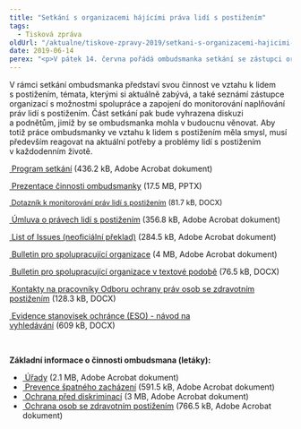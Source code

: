 ```yaml
---
title: "Setkání s organizacemi hájícími práva lidí s postižením"
tags:
  - Tisková zpráva
oldUrl: "/aktualne/tiskove-zpravy-2019/setkani-s-organizacemi-hajicimi-prava-lidi-s-postizenim"
date: 2019-06-14
perex: "<p>V pátek 14. června pořádá ombudsmanka setkání se zástupci organizací, které hájí práva lidí s postižením. Pro svoji činnost v oblasti monitorování naplňování práv lidí s postižením totiž potřebuje co nejvíce informací, podnětů a zkušeností z praxe.</p>"
---
```


<!-- imported from the old website -->

<p>V rámci setkání ombudsmanka představí svou činnost ve vztahu k lidem s postižením, témata, kterými si aktuálně zabývá, a také seznámí zástupce organizací s možnostmi spolupráce a zapojení do monitorování naplňování práv lidí s postižením. Část setkání pak bude vyhrazena diskuzi a podnětům, jimiž by se ombudsmanka mohla v budoucnu věnovat. Aby totiž práce ombudsmanky ve vztahu k lidem s postižením měla smysl, musí především reagovat na aktuální potřeby a problémy lidí s postižením v každodenním životě.</p><p><a title="Otevření do nového okna" href="/uploads-import/CRPD/DPO_14.6.2019/Program.pdf" target="_blank"> Program setkání</a> (436.2 kB, Adobe Acrobat dokument)</p><p><a title="Otevření do nového okna" href="/uploads-import/CRPD/DPO_14.6.2019/Setkani-prezentace_VOP.pptx" target="_blank"> Prezentace činnosti ombudsmanky</a> (17.5 MB, PPTX)</p><p><span style="font-size: 12.8px;"><a title="Otevření do nového okna" href="/uploads-import/CRPD/DPO_14.6.2019/DOTAZNIK_DPOS.docx" target="_blank"> Dotazník k monitorování práv lidí s postižením</a> (81.7 kB, DOCX)</span></p><p><a title="Otevření do nového okna" href="/uploads-import/CRPD/DPO_14.6.2019/Umluva-CJ-CRPD.pdf" target="_blank"> Úmluva o právech lidí s postižením</a> (356.8 kB, Adobe Acrobat dokument)</p><p><a title="Otevření do nového okna" href="/uploads-import/CRPD/DPO_14.6.2019/List-of-Issues.pdf" target="_blank"> List of Issues (neoficiální překlad)</a> (284.5 kB, Adobe Acrobat dokument)</p><p><a title="Otevření do nového okna" href="/uploads-import/CRPD/DPO_14.6.2019/Bulletin.pdf" target="_blank"> Bulletin pro spolupracující organizace</a> (4 MB, Adobe Acrobat dokument)</p><p><a title="Otevření do nového okna" href="/uploads-import/CRPD/DPO_14.6.2019/bulletin_-_textova_podoba.docx" target="_blank"> Bulletin pro spolupracující organizace v textové podobě</a> (76.5 kB, DOCX)</p><p><a title="Otevření do nového okna" href="/uploads-import/CRPD/DPO_14.6.2019/Kontakty_CRPD.docx" target="_blank"> Kontakty na pracovníky Odboru ochrany práv osob se zdravotním postižením</a> (128.3 kB, DOCX)</p><p><a title="Otevření do nového okna" href="/uploads-import/CRPD/DPO_14.6.2019/ESO_-_navod.docx" target="_blank"> Evidence stanovisek ochránce (ESO) - návod na vyhledávání</a> (609 kB, DOCX)</p><p>   </p><p><b>Základní informace o činnosti ombudsmana (letáky):</b></p><ul><li><a title="Otevření do nového okna" href="/uploads-import/Letaky/01_Urady.pdf" target="_blank"> Úřady</a> (2.1 MB, Adobe Acrobat dokument)</li><li><a title="Otevření do nového okna" href="/uploads-import/Letaky/03_Prevence_spatneho_zachazeni.pdf" target="_blank"> Prevence špatného zacházení</a> (591.5 kB, Adobe Acrobat dokument)</li><li><a title="Otevření do nového okna" href="/uploads-import/Letaky/02_Ochrana_pred_diskriminaci.pdf" target="_blank"> Ochrana před diskriminací</a> (3 MB, Adobe Acrobat dokument)</li><li><a title="Otevření do nového okna" href="/uploads-import/Letaky/04_Ochrana_postizenych.pdf" target="_blank"> Ochrana osob se zdravotním postižením</a> (766.5 kB, Adobe Acrobat dokument)</li></ul>
